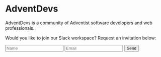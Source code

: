 # AdventDevs

AdventDevs is a community of Adventist software developers and web professionals.

Would you like to join our Slack workspace? Request an invitation below:

<form action="https://formspree.io/nathan@adventdevs.com" method="POST">
  <input type="text" name="name" placeholder="Name">
  <input type="email" name="_replyto" placeholder="Email">
  <input type="submit" value="Send">
</form>
